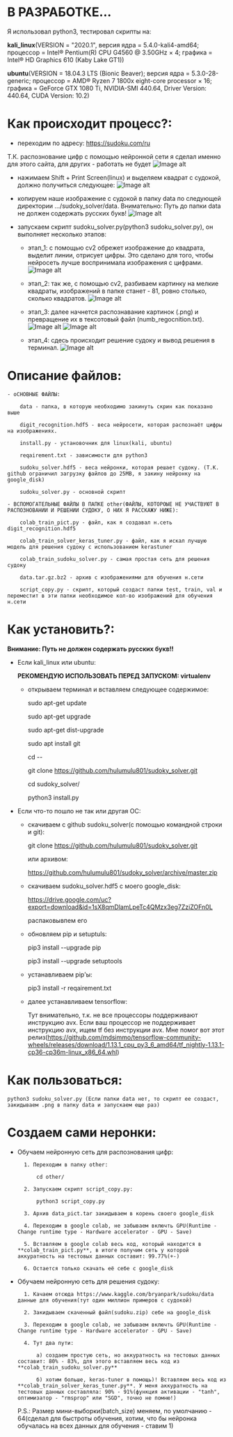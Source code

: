 # В РАЗРАБОТКЕ...

Я использовал python3, тестировал скрипты на:

**kali_linux**(VERSION = "2020.1", версия ядра = 5.4.0-kali4-amd64; процессор = Intel® Pentium(R) CPU G4560 @ 3.50GHz × 4; графика = Intel® HD Graphics 610 (Kaby Lake GT1))

**ubuntu**(VERSION = 18.04.3 LTS (Bionic Beaver); версия ядра = 5.3.0-28-generic; процессор = AMD® Ryzen 7 1800x eight-core processor × 16; графика = GeForce GTX 1080 Ti, NVIDIA-SMI 440.64, Driver Version: 440.64, CUDA Version: 10.2)

# Как происходит процесс?:

- переходим по адресу: https://sudoku.com/ru

Т.К. распознование цифр с помощью нейронной сети я сделал именно для этого сайта, для других - работать не будет
![Image alt](https://github.com/hulumulu801/sudoky_solver/blob/master/picts/1.png)

- нажимаем Shift + Print Screen(linux) и выделяем квадрат с судокой, должно получиться следующее:
![Image alt](https://github.com/hulumulu801/sudoky_solver/blob/master/picts/2.png)

- копируем наше изображение с судокой в папку data по следующей директории .../sudoky_solver/data. Внимательно: Путь до папки data не должен содержать русских букв!
![Image alt](https://github.com/hulumulu801/sudoky_solver/blob/master/picts/3.png)

- запускаем скрипт sudoku_solver.py(python3 sudoku_solver.py), он выполняет несколько этапов:

	* этап_1: с помощью cv2 обрежет изображение до квадрата, выделит линии, отрисует цифры. Это сделано для того, чтобы нейросеть лучше воспринимала изображения с цифрами.
![Image alt](https://github.com/hulumulu801/sudoky_solver/blob/master/picts/4.png)

	* этап_2: так же, с помощью cv2, разбиваем картинку на мелкие квадраты, изображений в папке станет - 81, ровно столько, сколько квадратов.
![Image alt](https://github.com/hulumulu801/sudoky_solver/blob/master/picts/5.png)

	* этап_3: далее начнется распознавание картинок (.png) и превращение их в тексотовый файл (numb_regocnition.txt).
![Image alt](https://github.com/hulumulu801/sudoky_solver/blob/master/picts/6.png)
![Image alt](https://github.com/hulumulu801/sudoky_solver/blob/master/picts/7.png)

	* этап_4: сдесь происходит решение судоку и вывод решения в терминал.
![Image alt](https://github.com/hulumulu801/sudoky_solver/blob/master/picts/8.png)

# Описание файлов:

	- оСНОВНЫЕ ФАЙЛЫ:

		data - папка, в которую необходимо закинуть скрин как показано выше

		digit_recognition.hdf5 - веса нейросети, которая распознаёт цифры на изображениях.

		install.py - установочник для linux(kali, ubuntu)
		
		reqairement.txt - зависимости для python3
		
		sudoku_solver.hdf5 - веса нейронки, которая решает судоку. (Т.К. github ограничил загрузку файлов до 25MB, я закину нейронку на google_disk)
		
		sudoku_solver.py - основной скрипт
		
	- ВСПОМОГАТЕЛЬНЫЕ ФАЙЛЫ В ПАПКЕ other(ФАЙЛЫ, КОТОРОЫЕ НЕ УЧАСТВУЮТ В РАСПОЗНОВАНИИ И РЕШЕНИИ СУДОКУ, О НИХ Я РАССКАЖУ НИЖЕ):

		colab_train_pict.py - файл, как я создавал н.сеть digit_recognition.hdf5

		colab_train_solver_keras_tuner.py - файл, как я искал лучшую модель для решения судоку с использованием kerastuner

		colab_train_sudoku_solver.py - самая простая сеть для решения судоку

		data.tar.gz.bz2 - архив с изображениями для обучения н.сети

		script_copy.py - скрипт, который создаст папки test, train, val и переместит в эти папки необходимое кол-во изображений для обучения н.сети

# Как установить?:

**Внимание: Путь не должен содержать русских букв!!**

- Если kali_linux или ubuntu:

	**РЕКОМЕНДУЮ ИСПОЛЬЗОВАТЬ ПЕРЕД ЗАПУСКОМ: virtualenv**

	* открываем терминал и вставляем следующее содержимое:

		sudo apt-get update

		sudo apt-get upgrade

		sudo apt-get dist-upgrade

		sudo apt install git

		cd --


		git clone https://github.com/hulumulu801/sudoky_solver.git
		
		cd sudoky_solver/

		python3 install.py
		
- Если что-то пошло не так или другая ОС:

	* скачиваем с github sudoku_solver(с помощью командной строки и git):
	
		git clone https://github.com/hulumulu801/sudoky_solver.git
		
		или архивом:
		
		https://github.com/hulumulu801/sudoky_solver/archive/master.zip
		
	* скачиваем sudoku_solver.hdf5 с моего google_disk:
	
		https://drive.google.com/uc?export=download&id=1sX8qmDlamLpeTc4QMzx3eg7ZziZOFn0L

		распаковывпем его

	* обновляем pip и setuptuls:

		pip3 install --upgrade pip

		pip3 install --upgrade setuptools

	* устанавливаем pip'ы:

		pip3 install -r reqairement.txt

	* далее устанавливаем tensorflow:
	
		Тут внимательно, т.к. не все процессоры поддерживают инструкцию avx. Если ваш процессор не поддерживает инструкцию avx, ищем tf без инструкции avx. Мне помог вот этот релиз(https://github.com/mdsimmo/tensorflow-community-wheels/releases/download/1.13.1_cpu_py3_6_amd64/tf_nightly-1.13.1-cp36-cp36m-linux_x86_64.whl)
		
# Как пользоваться:

	python3 sudoku_solver.py (Если папки data нет, то скрипт ее создаст, закидываем .png в папку data и запускаем еще раз)
		
# Создаем сами неронки:

- Обучаем нейронную сеть для распознования цифр:

		1. Переходим в папку other:

			cd other/

		2. Запускаем скрипт script_copy.py:

			python3 script_copy.py

		3. Архив data_pict.tar закидываем в корень своего google_disk

		4. Переходим в google colab, не забываем включть GPU(Runtime - Change runtime type - Hardware accelerator - GPU - Save)

		5. Вставляем в google colab весь код, который находится в **colab_train_pict.py**, в итоге получим сеть у которой аккуратность на тестовых данных составит: 99.77%(+-)

		6. Остается только скачать её себе с google_disk

- Обучаем нейронную сеть для решения судоку:

		1. Качаем отсюда https://www.kaggle.com/bryanpark/sudoku/data данные для обучения(тут один миллион примеров с судокой)

		2. Закидываем скаченный файл(sudoku.zip) себе на google_disk

		3. Переходим в google colab, не забываем включть GPU(Runtime - Change runtime type - Hardware accelerator - GPU - Save)

		4. Тут два пути:

			а) создаем простую сеть, но аккуратность на тестовых данных составит: 80% - 83%, для этого вставляем весь код из **colab_train_sudoku_solver.py**

			б) хотим больше, keras-tuner в помощь)! Вставляем весь код из **colab_train_solver_keras_tuner.py**. У меня аккуратность на тестовых данных составляла: 90% - 91%(функция активации - "tanh", оптимизатор - "rmsprop" или "SGD", точно не помню!)

	P.S.: Размер мини-выборки(batch_size) меняем, по умолчанию - 64(сделал для быстроты обучения, хотим, что бы нейронка обучалась на всех данных для обучения - ставим 1)










